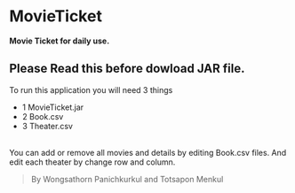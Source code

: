 # MovieTicket
__Movie Ticket for daily use.__
## Please Read this before dowload JAR file.
To run this application you will need 3 things
- 1 MovieTicket.jar
- 2 Book.csv
- 3 Theater.csv

<br>You can add or remove all movies and details by editing Book.csv files.
And edit each theater by change row and column.

>By Wongsathorn Panichkurkul and Totsapon Menkul
